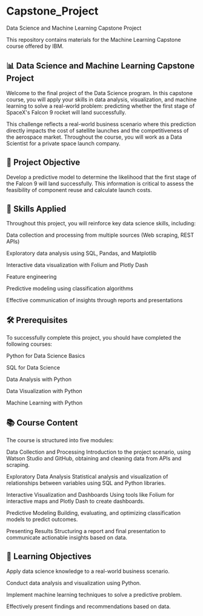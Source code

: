 # Capstone_Project
Data Science and Machine Learning Capstone Project

This repository contains materials for the Machine Learning Capstone course offered by IBM.

📊 Data Science and Machine Learning Capstone Project
---
Welcome to the final project of the Data Science program. In this capstone course, you will apply your skills in data analysis, visualization, and machine learning to solve a real-world problem: predicting whether the first stage of SpaceX's Falcon 9 rocket will land successfully.

This challenge reflects a real-world business scenario where this prediction directly impacts the cost of satellite launches and the competitiveness of the aerospace market. Throughout the course, you will work as a Data Scientist for a private space launch company.

🚀 Project Objective
---
Develop a predictive model to determine the likelihood that the first stage of the Falcon 9 will land successfully. This information is critical to assess the feasibility of component reuse and calculate launch costs.

🧠 Skills Applied
---
Throughout this project, you will reinforce key data science skills, including:

Data collection and processing from multiple sources (Web scraping, REST APIs)

Exploratory data analysis using SQL, Pandas, and Matplotlib

Interactive data visualization with Folium and Plotly Dash

Feature engineering

Predictive modeling using classification algorithms

Effective communication of insights through reports and presentations

🛠 Prerequisites
---
To successfully complete this project, you should have completed the following courses:

Python for Data Science Basics

SQL for Data Science

Data Analysis with Python

Data Visualization with Python

Machine Learning with Python

📚 Course Content
---
The course is structured into five modules:

Data Collection and Processing
Introduction to the project scenario, using Watson Studio and GitHub, obtaining and cleaning data from APIs and scraping.

Exploratory Data Analysis
Statistical analysis and visualization of relationships between variables using SQL and Python libraries.

Interactive Visualization and Dashboards
Using tools like Folium for interactive maps and Plotly Dash to create dashboards.

Predictive Modeling
Building, evaluating, and optimizing classification models to predict outcomes.

Presenting Results
Structuring a report and final presentation to communicate actionable insights based on data.

🎯 Learning Objectives
---
Apply data science knowledge to a real-world business scenario.

Conduct data analysis and visualization using Python.

Implement machine learning techniques to solve a predictive problem.

Effectively present findings and recommendations based on data.
